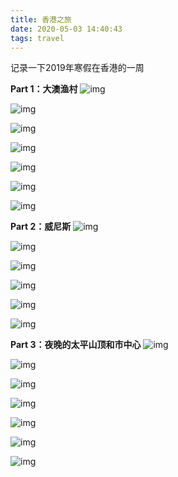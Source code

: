```yaml
---
title: 香港之旅
date: 2020-05-03 14:40:43
tags: travel
---
```

记录一下2019年寒假在香港的一周



**Part 1：大澳渔村**
![img](https://cdn.jsdelivr.net/gh/elsyq1123/blog1123/themes/Cxo/source/img/hk/1.jpg)

![img](https://cdn.jsdelivr.net/gh/elsyq1123/blog1123/themes/Cxo/source/img/hk/2.jpg)

![img](https://cdn.jsdelivr.net/gh/elsyq1123/blog1123/themes/Cxo/source/img/hk/3.jpg)

![img](https://cdn.jsdelivr.net/gh/elsyq1123/blog1123/themes/Cxo/source/img/hk/4.jpg)

![img](https://cdn.jsdelivr.net/gh/elsyq1123/blog1123/themes/Cxo/source/img/hk/5.jpg)

![img](https://cdn.jsdelivr.net/gh/elsyq1123/blog1123/themes/Cxo/source/img/hk/6.jpg)

![img](https://cdn.jsdelivr.net/gh/elsyq1123/blog1123/themes/Cxo/source/img/hk/7.jpg)

**Part 2：威尼斯**
![img](https://cdn.jsdelivr.net/gh/elsyq1123/blog1123/themes/Cxo/source/img/hk/8.jpg)

![img](https://cdn.jsdelivr.net/gh/elsyq1123/blog1123/themes/Cxo/source/img/hk/9.jpg)

![img](https://cdn.jsdelivr.net/gh/elsyq1123/blog1123/themes/Cxo/source/img/hk/10.jpg)

![img](https://cdn.jsdelivr.net/gh/elsyq1123/blog1123/themes/Cxo/source/img/hk/11.jpg)

![img](https://cdn.jsdelivr.net/gh/elsyq1123/blog1123/themes/Cxo/source/img/hk/12.jpg)

![img](https://cdn.jsdelivr.net/gh/elsyq1123/blog1123/themes/Cxo/source/img/hk/13.jpg)

**Part 3：夜晚的太平山顶和市中心**
![img](https://cdn.jsdelivr.net/gh/elsyq1123/blog1123/themes/Cxo/source/img/hk/14.jpg)

![img](https://cdn.jsdelivr.net/gh/elsyq1123/blog1123/themes/Cxo/source/img/hk/15.jpg)

![img](https://cdn.jsdelivr.net/gh/elsyq1123/blog1123/themes/Cxo/source/img/hk/16.jpg)

![img](https://cdn.jsdelivr.net/gh/elsyq1123/blog1123/themes/Cxo/source/img/hk/17.jpg)

![img](https://cdn.jsdelivr.net/gh/elsyq1123/blog1123/themes/Cxo/source/img/hk/18.jpg)

![img](https://cdn.jsdelivr.net/gh/elsyq1123/blog1123/themes/Cxo/source/img/hk/19.jpg)

![img](https://cdn.jsdelivr.net/gh/elsyq1123/blog1123/themes/Cxo/source/img/hk/20.jpg)



